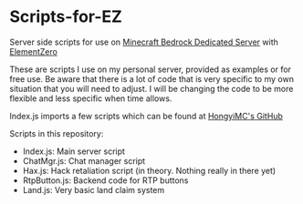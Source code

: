 # Scripts-for-EZ
Server side scripts for use on <a href="https://www.minecraft.net/en-us/download/server/bedrock/">Minecraft Bedrock Dedicated Server</a> with <a href="https://github.com/Element-0/ElementZero">ElementZero</a>

These are scripts I use on my personal server, provided as examples or for free use.  Be aware that there is a lot of code that is very specific to my own situation that you will need to adjust. I will be changing the code to be more flexible and less specific when time allows.

Index.js imports a few scripts which can be found at <a href="https://github.com/HongyiMC/EZ-Scripts">HongyiMC's GitHub</a>

Scripts in this repository:

* Index.js: Main server script
* ChatMgr.js: Chat manager script
* Hax.js: Hack retaliation script (in theory. Nothing really in there yet)
* RtpButton.js: Backend code for RTP buttons
* Land.js: Very basic land claim system
